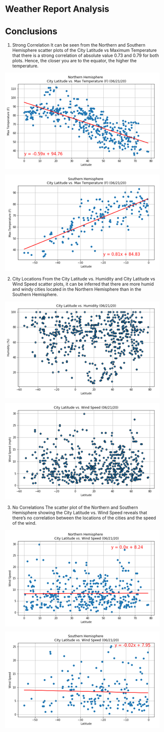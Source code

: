 # Weather Report Analysis

# Conclusions

1.	Strong Correlation
It can be seen from the Northern and Southern Hemisphere scatter plots of the City Latitude vs Maximum Temperature that there is a strong correlation of absolute value 0.73 and 0.79 for both plots. Hence, the closer you are to the equator, the higher the temperature.

![Northern Hemisphere   Max Temp Vs. Latitude Linear Regression](output_data/Northern%20Hemisphere%20-%20Max%20Temp%20vs.%20Latitude%20Linear%20Regression.png)

![Southern Hemisphere   Max Temp Vs. Latitude Linear Regression](output_data/Southern%20Hemisphere%20-%20Max%20Temp%20vs.%20Latitude%20Linear%20Regression.png)


2.	City Locations
From the City Latitude vs. Humidity and City Latitude vs Wind Speed scatter plots, it can be inferred that there are more humid and windy cities located in the Northern Hemisphere than in the Southern Hemisphere.


![Latitude Vs. Humidity Plot](output_data/Latitude%20vs.%20Humidity%20Plot.png)

![Latitude Vs. Wind Speed Plot](output_data/Latitude%20vs.%20Wind%20Speed%20Plot.png)


3.	No Correlations
The scatter plot of the Northern and Southern Hemisphere showing the City Latitude vs. Wind Speed reveals that there’s no correlation between the locations of the cities and the speed of the wind.

![Northern Hemisphere   Wind Speed Vs. Latitude Linear Regression](output_data/Northern%20Hemisphere%20-%20Wind%20Speed%20vs.%20Latitude%20Linear%20Regression.png)

![Southern Hemisphere   Wind Speed Vs. Latitude Linear Regression](output_data/Southern%20Hemisphere%20-%20Wind%20Speed%20vs.%20Latitude%20Linear%20Regression.png)
